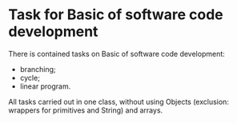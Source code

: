 # Task for Basic of software code development

There is contained tasks on Basic of software code development:
 - branching;
 - cycle;
 - linear program.

All tasks carried out in one class, without using Objects (exclusion: wrappers for primitives and String)
and arrays.
